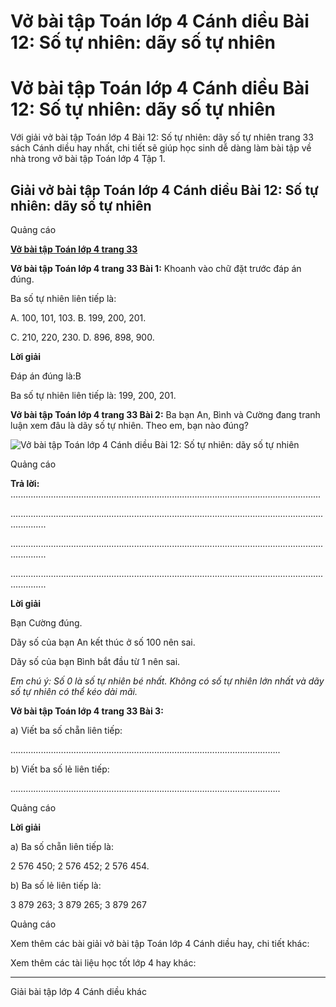 # Vở bài tập Toán lớp 4 Cánh diều Bài 12: Số tự nhiên: dãy số tự nhiên

# Vở bài tập Toán lớp 4 Cánh diều Bài 12: Số tự nhiên: dãy số tự nhiên

Với giải vở bài tập Toán lớp 4 Bài 12: Số tự nhiên: dãy số tự nhiên trang 33 sách Cánh diều hay nhất, chi tiết sẽ giúp học sinh dễ dàng làm bài tập về nhà trong vở bài tập Toán lớp 4 Tập 1.

## Giải vở bài tập Toán lớp 4 Cánh diều Bài 12: Số tự nhiên: dãy số tự nhiên

Quảng cáo

[**Vở bài tập Toán lớp 4 trang 33**](https://vietjack.com/vbt-toan-4-cd/vbt-toan-lop-4-trang-33-canh-dieu.jsp)

**Vở bài tập Toán lớp 4 trang 33 Bài 1:** Khoanh vào chữ đặt trước đáp án đúng.

Ba số tự nhiên liên tiếp là:

A. 100, 101, 103. B. 199, 200, 201.

C. 210, 220, 230. D. 896, 898, 900.

**Lời giải**

Đáp án đúng là:B

Ba số tự nhiên liên tiếp là: 199, 200, 201.

**Vở bài tập Toán lớp 4 trang 33 Bài 2:** Ba bạn An, Bình và Cường đang tranh luận xem đâu là dãy số tự nhiên. Theo em, bạn nào đúng?

![Vở bài tập Toán lớp 4 Cánh diều Bài 12: Số tự nhiên: dãy số tự nhiên](https://vietjack.com/vbt-toan-4-cd/images/bai-12-so-tu-nhien-day-so-tu-nhien.PNG)

Quảng cáo

**Trả lời:** ...........................................................................................................................

..........................................................................................................................................

..........................................................................................................................................

..........................................................................................................................................

**Lời giải**

Bạn Cường đúng. 

Dãy số của bạn An kết thúc ở số 100 nên sai.

Dãy số của bạn Bình bắt đầu từ 1 nên sai.

_Em chú ý: Số 0 là số tự nhiên bé nhất. Không có số tự nhiên lớn nhất và dãy số tự nhiên có thể kéo dài mãi._

**Vở bài tập Toán lớp 4 trang 33 Bài 3:**

a) Viết ba số chẵn liên tiếp:

……………………………………………………………………………………………..

b) Viết ba số lẻ liên tiếp:

……………………………………………………………………………………………..

Quảng cáo

**Lời giải**

a) Ba số chẵn liên tiếp là:

2 576 450; 2 576 452; 2 576 454.

b) Ba số lẻ liên tiếp là:

3 879 263; 3 879 265; 3 879 267

Quảng cáo

Xem thêm các bài giải vở bài tập Toán lớp 4 Cánh diều hay, chi tiết khác:

Xem thêm các tài liệu học tốt lớp 4 hay khác:

* * *

Giải bài tập lớp 4 Cánh diều khác
